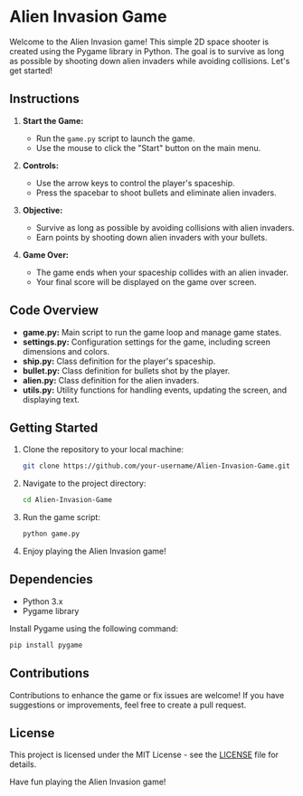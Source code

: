 # Alien Invasion Game

Welcome to the Alien Invasion game! This simple 2D space shooter is created using the Pygame library in Python. The goal is to survive as long as possible by shooting down alien invaders while avoiding collisions. Let's get started!

## Instructions

1. **Start the Game:**
   - Run the `game.py` script to launch the game.
   - Use the mouse to click the "Start" button on the main menu.

2. **Controls:**
   - Use the arrow keys to control the player's spaceship.
   - Press the spacebar to shoot bullets and eliminate alien invaders.

3. **Objective:**
   - Survive as long as possible by avoiding collisions with alien invaders.
   - Earn points by shooting down alien invaders with your bullets.

4. **Game Over:**
   - The game ends when your spaceship collides with an alien invader.
   - Your final score will be displayed on the game over screen.

## Code Overview

- **game.py:** Main script to run the game loop and manage game states.
- **settings.py:** Configuration settings for the game, including screen dimensions and colors.
- **ship.py:** Class definition for the player's spaceship.
- **bullet.py:** Class definition for bullets shot by the player.
- **alien.py:** Class definition for the alien invaders.
- **utils.py:** Utility functions for handling events, updating the screen, and displaying text.

## Getting Started

1. Clone the repository to your local machine:
   ```bash
   git clone https://github.com/your-username/Alien-Invasion-Game.git
   ```

2. Navigate to the project directory:
   ```bash
   cd Alien-Invasion-Game
   ```

3. Run the game script:
   ```bash
   python game.py
   ```

4. Enjoy playing the Alien Invasion game!

## Dependencies

- Python 3.x
- Pygame library

Install Pygame using the following command:
```bash
pip install pygame
```

## Contributions

Contributions to enhance the game or fix issues are welcome! If you have suggestions or improvements, feel free to create a pull request.

## License

This project is licensed under the MIT License - see the [LICENSE](LICENSE) file for details.

Have fun playing the Alien Invasion game!
